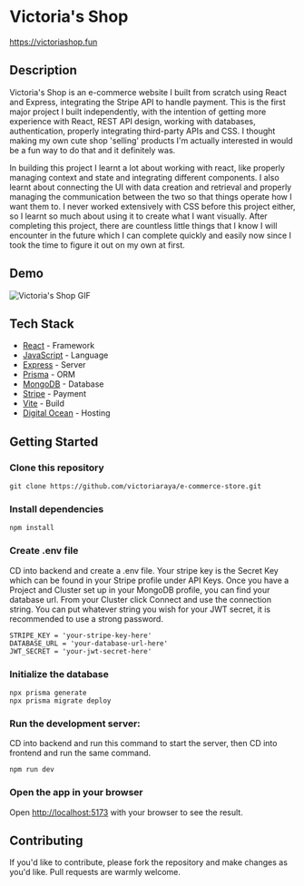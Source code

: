 # Victoria's Shop

https://victoriashop.fun

## Description

Victoria's Shop is an e-commerce website I built from scratch using React and Express, integrating the Stripe API to handle payment. This is the first major project I built independently, with the intention of getting more experience with React, REST API design, working with databases, authentication, properly integrating third-party APIs and CSS. I thought making my own cute shop 'selling' products I'm actually interested in would be a fun way to do that and it definitely was.

In building this project I learnt a lot about working with react, like properly managing context and state and integrating different components. I also learnt about connecting the UI with data creation and retrieval and properly managing the communication between the two so that things operate how I want them to. I never worked extensively with CSS before this project either, so I learnt so much about using it to create what I want visually. After completing this project, there are countless little things that I know I will encounter in the future which I can complete quickly and easily now since I took the time to figure it out on my own at first. 

## Demo

![Victoria's Shop GIF](https://github.com/victoriaraya/e-commerce-store/blob/main/frontend/src/images/victoriashop.gif?raw=true)


## Tech Stack

- [React](https://react.dev/) - Framework
- [JavaScript](https://developer.mozilla.org/en-US/docs/Web/JavaScript) - Language
- [Express](https://expressjs.com/) - Server
- [Prisma](https://www.prisma.io/) - ORM
- [MongoDB](https://www.mongodb.com/) - Database
- [Stripe](https://stripe.com/) - Payment
- [Vite](https://vitejs.dev/) - Build
- [Digital Ocean](https://www.digitalocean.com/) - Hosting

## Getting Started

### Clone this repository

    git clone https://github.com/victoriaraya/e-commerce-store.git

### Install dependencies

    npm install

### Create .env file

CD into backend and create a .env file. Your stripe key is the Secret Key which can be found in your Stripe profile under API Keys. Once you have a Project and Cluster set up in your MongoDB profile, you can find your database url. From your Cluster click Connect and use the connection string. You can put whatever string you wish for your JWT secret, it is recommended to use a strong password. 

    STRIPE_KEY = 'your-stripe-key-here'
    DATABASE_URL = 'your-database-url-here'
    JWT_SECRET = 'your-jwt-secret-here'

### Initialize the database

    npx prisma generate
    npx prisma migrate deploy

### Run the development server:

CD into backend and run this command to start the server, then CD into frontend and run the same command. 

    npm run dev

### Open the app in your browser

Open [http://localhost:5173](http://localhost:5173) with your browser to see the result.

## Contributing

If you'd like to contribute, please fork the repository and make changes as you'd like. Pull requests are warmly welcome.